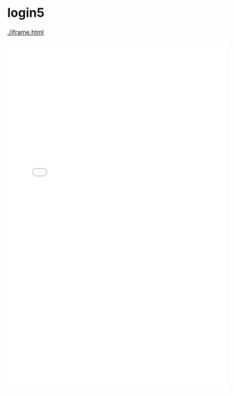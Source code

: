 # login5


<a href="./iframe.html">./iframe.html</a>


<iframe src="./iframe.html" width="100%" height="800" frameborder="0"></iframe>
